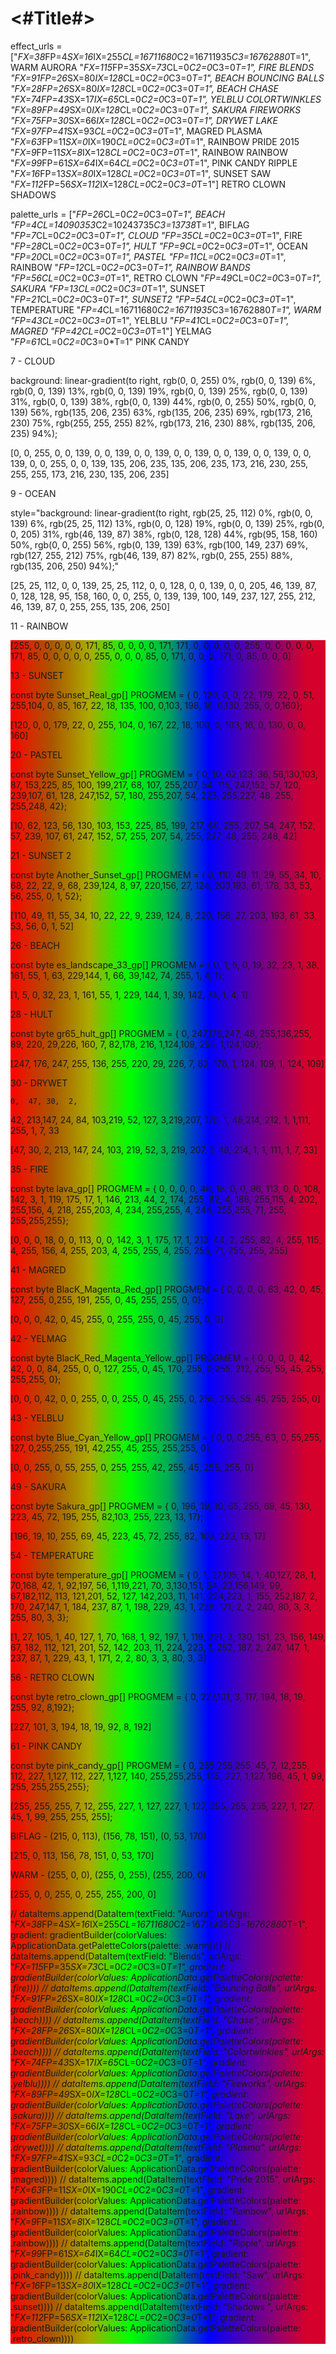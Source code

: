 #  <#Title#>

effect_urls = ["*FX=38*FP=4*SX=16*IX=255*CL=16711680*C2=16711935*C3=16762880*T=1",  WARM    AURORA
               "*FX=115*FP=35*SX=73*CL=0*C2=0*C3=0*T=1",        FIRE    BLENDS
               "*FX=91*FP=26*SX=80*IX=128*CL=0*C2=0*C3=0*T=1",  BEACH   BOUNCING BALLS
               "*FX=28*FP=26*SX=80*IX=128*CL=0*C2=0*C3=0*T=1",  BEACH   CHASE
               "*FX=74*FP=43*SX=17*IX=65*CL=0*C2=0*C3=0*T=1",   YELBLU    COLORTWINKLES
               "*FX=89*FP=49*SX=0*IX=128*CL=0*C2=0*C3=0*T=1",   SAKURA    FIREWORKS
               "*FX=75*FP=30*SX=66*IX=128*CL=0*C2=0*C3=0*T=1",  DRYWET    LAKE
               "*FX=97*FP=41*SX=93*CL=0*C2=0*C3=0*T=1",         MAGRED    PLASMA
               "*FX=63*FP=11*SX=0*IX=190*CL=0*C2=0*C3=0*T=1",   RAINBOW   PRIDE 2015
               "*FX=9*FP=11*SX=8*IX=128*CL=0*C2=0*C3=0*T=1",    RAINBOW   RAINBOW
               "*FX=99*FP=61*SX=64*IX=64*CL=0*C2=0*C3=0*T=1",   PINK CANDY    RIPPLE
               "*FX=16*FP=13*SX=80*IX=128*CL=0*C2=0*C3=0*T=1",  SUNSET    SAW
               "*FX=112*FP=56*SX=112*IX=128*CL=0*C2=0*C3=0*T=1"]    RETRO CLOWN   SHADOWS 

palette_urls = ["*FP=26*CL=0*C2=0*C3=0*T=1",  BEACH
                "*FP=4*CL=14090353*C2=10243735*C3=13738*T=1", BIFLAG
                "*FP=7*CL=0*C2=0*C3=0*T=1",   CLOUD
                "*FP=35*CL=0*C2=0*C3=0*T=1",  FIRE
                "*FP=28*CL=0*C2=0*C3=0*T=1",  HULT
                "*FP=9*CL=0*C2=0*C3=0*T=1",   OCEAN
                "*FP=20*CL=0*C2=0*C3=0*T=1",  PASTEL
                "*FP=11*CL=0*C2=0*C3=0*T=1",  RAINBOW
                "*FP=12*CL=0*C2=0*C3=0*T=1",  RAINBOW BANDS
                "*FP=56*CL=0*C2=0*C3=0*T=1",  RETRO CLOWN
                "*FP=49*CL=0*C2=0*C3=0*T=1",    SAKURA 
                "*FP=13*CL=0*C2=0*C3=0*T=1",   SUNSET
                "*FP=21*CL=0*C2=0*C3=0*T=1",    SUNSET2
                "*FP=54*CL=0*C2=0*C3=0*T=1",    TEMPERATURE
                "*FP=4*CL=16711680*C2=16711935*C3=16762880*T=1",  WARM
                "*FP=43*CL=0*C2=0*C3=0*T=1",    YELBLU
                "*FP=41*CL=0*C2=0*C3=0*T=1",    MAGRED
                "*FP=42*CL=0*C2=0*C3=0*T=1"]    YELMAG
                "*FP=61*CL=0*C2=0*C3=0*T=1"    PINK CANDY



7 - CLOUD

background: linear-gradient(to right, rgb(0, 0, 255) 0%, rgb(0, 0, 139) 6%, rgb(0, 0, 139) 13%, rgb(0, 0, 139) 19%, rgb(0, 0, 139) 25%, rgb(0, 0, 139) 31%, rgb(0, 0, 139) 38%, rgb(0, 0, 139) 44%, rgb(0, 0, 255) 50%, rgb(0, 0, 139) 56%, rgb(135, 206, 235) 63%, rgb(135, 206, 235) 69%, rgb(173, 216, 230) 75%, rgb(255, 255, 255) 82%, rgb(173, 216, 230) 88%, rgb(135, 206, 235) 94%);

[0, 0, 255, 0, 0, 139, 0, 0, 139, 0, 0, 139, 0, 0, 139, 0, 0, 139, 0, 0, 139, 0, 0, 139, 0, 0, 255, 0, 0, 139, 135, 206, 235, 135, 206, 235, 173, 216, 230, 255, 255, 255, 173, 216, 230, 135, 206, 235]


9 - OCEAN

style="background: linear-gradient(to right, rgb(25, 25, 112) 0%, rgb(0, 0, 139) 6%, rgb(25, 25, 112) 13%, rgb(0, 0, 128) 19%, rgb(0, 0, 139) 25%, rgb(0, 0, 205) 31%, rgb(46, 139, 87) 38%, rgb(0, 128, 128) 44%, rgb(95, 158, 160) 50%, rgb(0, 0, 255) 56%, rgb(0, 139, 139) 63%, rgb(100, 149, 237) 69%, rgb(127, 255, 212) 75%, rgb(46, 139, 87) 82%, rgb(0, 255, 255) 88%, rgb(135, 206, 250) 94%);"

[25, 25, 112, 0, 0, 139, 25, 25, 112, 0, 0, 128, 0, 0, 139, 0, 0, 205, 46, 139, 87, 0, 128, 128, 95, 158, 160, 0, 0, 255, 0, 139, 139, 100, 149, 237, 127, 255, 212, 46, 139, 87, 0, 255, 255, 135, 206, 250]

11 - RAINBOW

<div class="lstIprev" style="background: linear-gradient(to right, rgb(255, 0, 0) 0%, rgb(213, 42, 0) 6%, rgb(171, 85, 0) 13%, rgb(171, 127, 0) 19%, rgb(171, 171, 0) 25%, rgb(86, 213, 0) 31%, rgb(0, 255, 0) 38%, rgb(0, 213, 42) 44%, rgb(0, 171, 85) 50%, rgb(0, 86, 170) 56%, rgb(0, 0, 255) 63%, rgb(42, 0, 213) 69%, rgb(85, 0, 171) 75%, rgb(127, 0, 129) 82%, rgb(171, 0, 85) 88%, rgb(213, 0, 43) 94%);

[255, 0, 0, 213, 42, 0, 171, 85, 0, 171, 127, 0, 171, 171, 0, 86, 213, 0, 0, 255, 0, 0, 213, 42, 0, 171, 85, 0, 87, 170, 0, 0, 255, 42, 0, 213, 85, 0, 171, 127, 0, 129, 171, 0, 85, 213, 0, 43]

12 - RAINBOW BANDS

style="background: linear-gradient(to right, rgb(255, 0, 0) 0%, rgb(0, 0, 0) 6%, rgb(171, 85, 0) 13%, rgb(0, 0, 0) 19%, rgb(171, 171, 0) 25%, rgb(0, 0, 0) 31%, rgb(0, 255, 0) 38%, rgb(0, 0, 0) 44%, rgb(0, 171, 85) 50%, rgb(0, 0, 0) 56%, rgb(0, 0, 255) 63%, rgb(0, 0, 0) 69%, rgb(85, 0, 171) 75%, rgb(0, 0, 0) 82%, rgb(171, 0, 85) 88%, rgb(0, 0, 0) 94%);"

[255, 0, 0, 0, 0, 0, 171, 85, 0, 0, 0, 0, 171, 171, 0, 0, 0, 0, 0, 255, 0, 0, 0, 0, 0, 171, 85, 0, 0, 0, 0, 0, 255, 0, 0, 0, 85, 0, 171, 0, 0, 0, 171, 0, 85, 0, 0, 0]

13 - SUNSET

const byte Sunset_Real_gp[] PROGMEM = {
    0, 120,  0,  0,
   22, 179, 22,  0,
   51, 255,104,  0,
   85, 167, 22, 18,
  135, 100,  0,103,
  198,  16,  0,130,
  255,   0,  0,160};

[120, 0, 0, 179, 22, 0, 255, 104, 0, 167, 22, 18, 100, 0, 103, 16, 0, 130, 0, 0, 160]

20 - PASTEL

const byte Sunset_Yellow_gp[] PROGMEM = {
    0,  10, 62,123,
   36,  56,130,103,
   87, 153,225, 85,
  100, 199,217, 68,
  107, 255,207, 54,
  115, 247,152, 57,
  120, 239,107, 61,
  128, 247,152, 57,
  180, 255,207, 54,
  223, 255,227, 48,
  255, 255,248, 42};

[10, 62, 123, 56, 130, 103, 153, 225, 85, 199, 217, 68, 255, 207, 54, 247, 152, 57, 239, 107, 61, 247, 152, 57, 255, 207, 54, 255, 227, 48, 255, 248, 42]

21 - SUNSET 2

const byte Another_Sunset_gp[] PROGMEM = {
    0, 110, 49, 11,
   29,  55, 34, 10,
   68,  22, 22,  9,
   68, 239,124,  8,
   97, 220,156, 27,
  124, 203,193, 61,
  178,  33, 53, 56,
  255,   0,  1, 52};

[110, 49, 11, 55, 34, 10, 22, 22, 9, 239, 124, 8, 220, 156, 27, 203, 193, 61, 33, 53, 56, 0, 1, 52]

26 - BEACH

const byte es_landscape_33_gp[] PROGMEM = {
    0,   1,  5,  0,
   19,  32, 23,  1,
   38, 161, 55,  1,
   63, 229,144,  1,
   66,  39,142, 74,
  255,   1,  4,  1};

[1, 5, 0, 32, 23, 1, 161, 55, 1, 229, 144, 1, 39, 142, 74, 1, 4, 1]

28 - HULT

const byte gr65_hult_gp[] PROGMEM = {
    0, 247,176,247,
   48, 255,136,255,
   89, 220, 29,226,
  160,   7, 82,178,
  216,   1,124,109,
  255,   1,124,109};

[247, 176, 247, 255, 136, 255, 220, 29, 226, 7, 82, 178, 1, 124, 109, 1, 124, 109]


30 - DRYWET

    0,  47, 30,  2,
   42, 213,147, 24,
   84, 103,219, 52,
  127,   3,219,207,
  170,   1, 48,214,
  212,   1,  1,111,
  255,   1,  7, 33

[47, 30, 2, 213, 147, 24, 103, 219, 52, 3, 219, 207, 1, 48, 214, 1, 1, 111, 1, 7, 33]



35 - FIRE

const byte lava_gp[] PROGMEM = {
    0,   0,  0,  0,
   46,  18,  0,  0,
   96, 113,  0,  0,
  108, 142,  3,  1,
  119, 175, 17,  1,
  146, 213, 44,  2,
  174, 255, 82,  4,
  188, 255,115,  4,
  202, 255,156,  4,
  218, 255,203,  4,
  234, 255,255,  4,
  244, 255,255, 71,
  255, 255,255,255};

[0, 0, 0, 18, 0, 0, 113, 0, 0, 142, 3, 1, 175, 17, 1, 213, 44, 2, 255, 82, 4, 255, 115, 4, 255, 156, 4, 255, 203, 4, 255, 255, 4, 255, 255, 71, 255, 255, 255]


41 - MAGRED

const byte BlacK_Magenta_Red_gp[] PROGMEM = {
    0,   0,  0,  0,
   63,  42,  0, 45,
  127, 255,  0,255,
  191, 255,  0, 45,
  255, 255,  0,  0};

[0, 0, 0, 42, 0, 45, 255, 0, 255, 255, 0, 45, 255, 0, 0]

42 - YELMAG

const byte BlacK_Red_Magenta_Yellow_gp[] PROGMEM = {
    0,   0,  0,  0,
   42,  42,  0,  0,
   84, 255,  0,  0,
  127, 255,  0, 45,
  170, 255,  0,255,
  212, 255, 55, 45,
  255, 255,255,  0};

[0, 0, 0, 42, 0, 0, 255, 0, 0, 255, 0, 45, 255, 0, 255, 255, 55, 45, 255, 255, 0]

43 - YELBLU

const byte Blue_Cyan_Yellow_gp[] PROGMEM = {
    0,   0,  0,255,
   63,   0, 55,255,
  127,   0,255,255,
  191,  42,255, 45,
  255, 255,255,  0};

[0, 0, 255, 0, 55, 255, 0, 255, 255, 42, 255, 45, 255, 255, 0]

49 - SAKURA

const byte Sakura_gp[] PROGMEM = {
    0, 196, 19, 10,
   65, 255, 69, 45,
  130, 223, 45, 72,
  195, 255, 82,103,
  255, 223, 13, 17};

[196, 19, 10, 255, 69, 45, 223, 45, 72, 255, 82, 103, 223, 13, 17]

54 - TEMPERATURE

const byte temperature_gp[] PROGMEM = {
    0,   1, 27,105,
   14,   1, 40,127,
   28,   1, 70,168,
   42,   1, 92,197,
   56,   1,119,221,
   70,   3,130,151,
   84,  23,156,149,
   99,  67,182,112,
  113, 121,201, 52,
  127, 142,203, 11,
  141, 224,223,  1,
  155, 252,187,  2,
  170, 247,147,  1,
  184, 237, 87,  1,
  198, 229, 43,  1,
  226, 171,  2,  2,
  240,  80,  3,  3,
  255,  80,  3,  3};

[1, 27, 105, 1, 40, 127, 1, 70, 168, 1, 92, 197, 1, 119, 221, 3, 130, 151, 23, 156, 149, 67, 182, 112, 121, 201, 52, 142, 203, 11, 224, 223, 1, 252, 187, 2, 247, 147, 1, 237, 87, 1, 229, 43, 1, 171, 2, 2, 80, 3, 3, 80, 3, 3]

56 - RETRO CLOWN

const byte retro_clown_gp[] PROGMEM = {
    0, 227,101,  3,
  117, 194, 18, 19,
  255,  92,  8,192};

  [227, 101, 3, 194, 18, 19, 92, 8, 192]

61 - PINK CANDY

const byte pink_candy_gp[] PROGMEM = {
    0, 255,255,255,
   45,   7, 12,255,
  112, 227,  1,127,
  112, 227,  1,127,
  140, 255,255,255,
  155, 227,  1,127,
  196,  45,  1, 99,
  255, 255,255,255};

[255, 255, 255, 7, 12, 255, 227, 1, 127, 227, 1, 127, 255, 255, 255, 227, 1, 127, 45, 1, 99, 255, 255, 255];

BIFLAG - (215, 0, 113), (156, 78, 151), (0, 53, 170)

[215, 0, 113, 156, 78, 151, 0, 53, 170]

WARM - (255, 0, 0), (255, 0, 255), (255, 200, 0)

[255, 0, 0, 255, 0, 255, 255, 200, 0]

//            dataItems.append(DataItem(textField: "Aurora", urlArgs: "*FX=38*FP=4*SX=16*IX=255*CL=16711680*C2=16711935*C3=16762880*T=1", gradient: gradientBuilder(colorValues: ApplicationData.getPaletteColors(palette: .warm))))
//            dataItems.append(DataItem(textField: "Blends", urlArgs: "*FX=115*FP=35*SX=73*CL=0*C2=0*C3=0*T=1", gradient: gradientBuilder(colorValues: ApplicationData.getPaletteColors(palette: .fire))))
//            dataItems.append(DataItem(textField: "Bouncing Balls", urlArgs: "*FX=91*FP=26*SX=80*IX=128*CL=0*C2=0*C3=0*T=1", gradient: gradientBuilder(colorValues: ApplicationData.getPaletteColors(palette: .beach))))
//            dataItems.append(DataItem(textField: "Chase", urlArgs: "*FX=28*FP=26*SX=80*IX=128*CL=0*C2=0*C3=0*T=1", gradient: gradientBuilder(colorValues: ApplicationData.getPaletteColors(palette: .beach))))
//            dataItems.append(DataItem(textField: "Colortwinkles", urlArgs: "*FX=74*FP=43*SX=17*IX=65*CL=0*C2=0*C3=0*T=1", gradient: gradientBuilder(colorValues: ApplicationData.getPaletteColors(palette: .yelblu)))) 
//            dataItems.append(DataItem(textField: "Fireworks", urlArgs: "*FX=89*FP=49*SX=0*IX=128*CL=0*C2=0*C3=0*T=1", gradient: gradientBuilder(colorValues: ApplicationData.getPaletteColors(palette: .sakura)))) 
//            dataItems.append(DataItem(textField: "Lake", urlArgs: "*FX=75*FP=30*SX=66*IX=128*CL=0*C2=0*C3=0*T=1", gradient: gradientBuilder(colorValues: ApplicationData.getPaletteColors(palette: .drywet)))) 
//            dataItems.append(DataItem(textField: "Plasma", urlArgs: "*FX=97*FP=41*SX=93*CL=0*C2=0*C3=0*T=1", gradient: gradientBuilder(colorValues: ApplicationData.getPaletteColors(palette: .magred)))) 
//            dataItems.append(DataItem(textField: "Pride 2015", urlArgs: "*FX=63*FP=11*SX=0*IX=190*CL=0*C2=0*C3=0*T=1", gradient: gradientBuilder(colorValues: ApplicationData.getPaletteColors(palette: .rainbow)))) 
//            dataItems.append(DataItem(textField: "Rainbow", urlArgs: "*FX=9*FP=11*SX=8*IX=128*CL=0*C2=0*C3=0*T=1", gradient: gradientBuilder(colorValues: ApplicationData.getPaletteColors(palette: .rainbow)))) 
//            dataItems.append(DataItem(textField: "Ripple", urlArgs: "*FX=99*FP=61*SX=64*IX=64*CL=0*C2=0*C3=0*T=1", gradient: gradientBuilder(colorValues: ApplicationData.getPaletteColors(palette: .pink_candy)))) 
//            dataItems.append(DataItem(textField: "Saw", urlArgs: "*FX=16*FP=13*SX=80*IX=128*CL=0*C2=0*C3=0*T=1", gradient: gradientBuilder(colorValues: ApplicationData.getPaletteColors(palette: .sunset)))) 
//            dataItems.append(DataItem(textField: "Shadows ", urlArgs: "*FX=112*FP=56*SX=112*IX=128*CL=0*C2=0*C3=0*T=1", gradient: gradientBuilder(colorValues: ApplicationData.getPaletteColors(palette: .retro_clown))))
            
